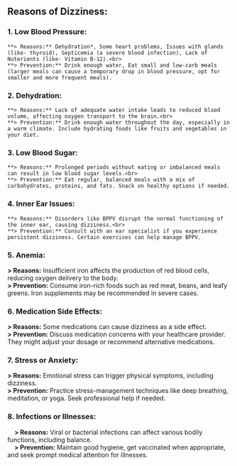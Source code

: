 ## **Reasons of Dizziness:**
### 1. **Low Blood Pressure:**
	**> Reasons:** Dehydration*, Some heart problems, Issues with glands (like- thyroid), Septicemia (a severe blood infection), Lack of Nuterients (like- Vitamin B-12).<br>
	**> Prevention:** Drink enough water, Eat small and low-carb meals (larger meals can cause a temporary drop in blood pressure, opt for smaller and more frequent meals).
### 2. **Dehydration:**
	**> Reasons:** Lack of adequate water intake leads to reduced blood volume, affecting oxygen transport to the brain.<br>
	**> Prevention:** Drink enough water throughout the day, especially in a warm climate. Include hydrating foods like fruits and vegetables in your diet.
### 3. **Low Blood Sugar:**
	**> Reasons:** Prolonged periods without eating or imbalanced meals can result in low blood sugar levels.<br>
	**> Prevention:** Eat regular, balanced meals with a mix of carbohydrates, proteins, and fats. Snack on healthy options if needed.
### 4. **Inner Ear Issues:**
	**> Reasons:** Disorders like BPPV disrupt the normal functioning of the inner ear, causing dizziness.<br>
	**> Prevention:** Consult with an ear specialist if you experience persistent dizziness. Certain exercises can help manage BPPV.
### 5. **Anemia:**
**> Reasons:** Insufficient iron affects the production of red blood cells, reducing oxygen delivery to the body.<br>
**> Prevention:** Consume iron-rich foods such as red meat, beans, and leafy greens. Iron supplements may be recommended in severe cases.
### 6. **Medication Side Effects:**
**> Reasons:** Some medications can cause dizziness as a side effect.<br>
**> Prevention:** Discuss medication concerns with your healthcare provider. They might adjust your dosage or recommend alternative medications.
### 7. **Stress or Anxiety:**
**> Reasons:** Emotional stress can trigger physical symptoms, including dizziness.<br>
**> Prevention:** Practice stress-management techniques like deep breathing, meditation, or yoga. Seek professional help if needed.
### 8. **Infections or Illnesses:**
&nbsp;&nbsp;&nbsp;&nbsp;**> Reasons:** Viral or bacterial infections can affect various bodily functions, including balance.<br>
&nbsp;&nbsp;&nbsp;&nbsp;**> Prevention:** Maintain good hygiene, get vaccinated when appropriate, and seek prompt medical attention for illnesses.